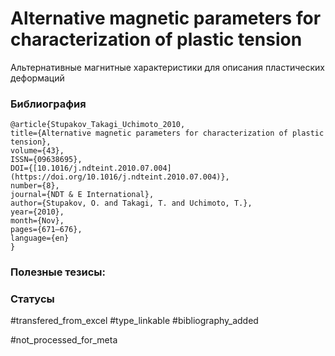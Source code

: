 # Alternative magnetic parameters for characterization of plastic tension
 
Альтернативные магнитные характеристики для описания пластических деформаций

### Библиография
```
@article{Stupakov_Takagi_Uchimoto_2010,
title={Alternative magnetic parameters for characterization of plastic tension},
volume={43},
ISSN={09638695},
DOI={[10.1016/j.ndteint.2010.07.004](https://doi.org/10.1016/j.ndteint.2010.07.004)},
number={8},
journal={NDT & E International},
author={Stupakov, O. and Takagi, T. and Uchimoto, T.},
year={2010},
month={Nov},
pages={671–676},
language={en}
}
```

### Полезные тезисы:

### Статусы
#transfered_from_excel 
#type_linkable 
#bibliography_added

#not_processed_for_meta
